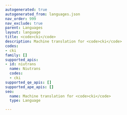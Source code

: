 ```yaml
---
autogenerated: true
autogenerated_from: languages.json
nav_order: 999
nav_exclude: true
parent: Languages
layout: language
title: <code>cki</code>
description: Machine translation for <code>cki</code>
codes:
- cki
family: []
supported_apis:
- id: niutrans
  name: Niutrans
  codes:
  - cki
supported_qe_apis: []
supported_ape_apis: []
seo:
  name: Machine translation for <code>cki</code>
  type: Language

---
```


